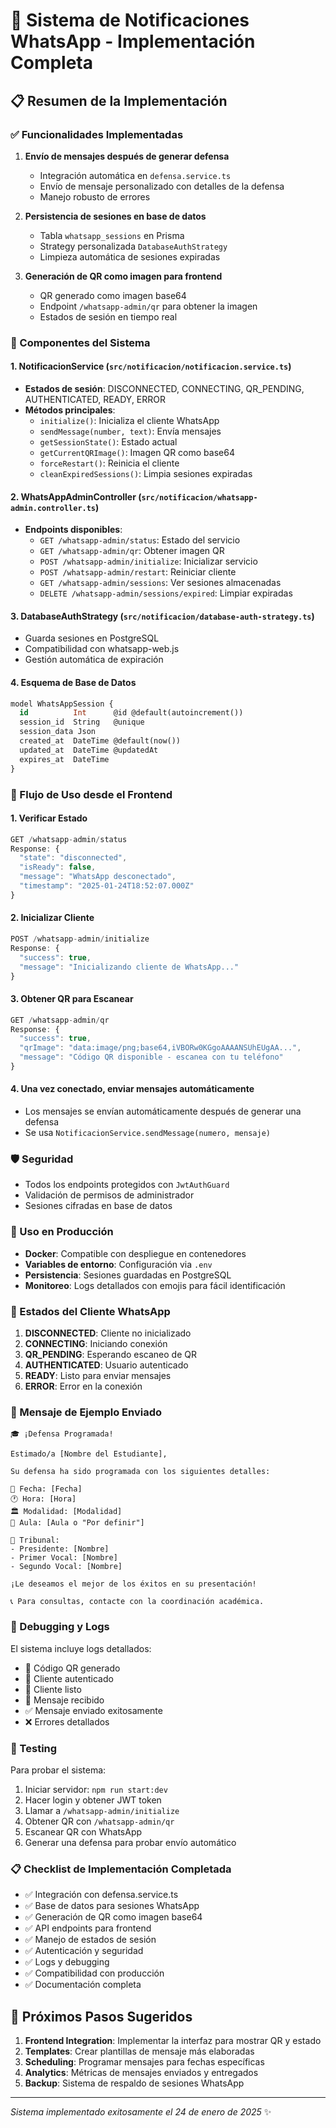 # 🚀 Sistema de Notificaciones WhatsApp - Implementación Completa

## 📋 Resumen de la Implementación

### ✅ Funcionalidades Implementadas

1. **Envío de mensajes después de generar defensa**
   - Integración automática en `defensa.service.ts`
   - Envío de mensaje personalizado con detalles de la defensa
   - Manejo robusto de errores

2. **Persistencia de sesiones en base de datos**
   - Tabla `whatsapp_sessions` en Prisma
   - Strategy personalizada `DatabaseAuthStrategy`
   - Limpieza automática de sesiones expiradas

3. **Generación de QR como imagen para frontend**
   - QR generado como imagen base64
   - Endpoint `/whatsapp-admin/qr` para obtener la imagen
   - Estados de sesión en tiempo real

### 🔧 Componentes del Sistema

#### 1. NotificacionService (`src/notificacion/notificacion.service.ts`)

- **Estados de sesión**: DISCONNECTED, CONNECTING, QR_PENDING, AUTHENTICATED, READY, ERROR
- **Métodos principales**:
  - `initialize()`: Inicializa el cliente WhatsApp
  - `sendMessage(number, text)`: Envía mensajes
  - `getSessionState()`: Estado actual
  - `getCurrentQRImage()`: Imagen QR como base64
  - `forceRestart()`: Reinicia el cliente
  - `cleanExpiredSessions()`: Limpia sesiones expiradas

#### 2. WhatsAppAdminController (`src/notificacion/whatsapp-admin.controller.ts`)

- **Endpoints disponibles**:
  - `GET /whatsapp-admin/status`: Estado del servicio
  - `GET /whatsapp-admin/qr`: Obtener imagen QR
  - `POST /whatsapp-admin/initialize`: Inicializar servicio
  - `POST /whatsapp-admin/restart`: Reiniciar cliente
  - `GET /whatsapp-admin/sessions`: Ver sesiones almacenadas
  - `DELETE /whatsapp-admin/sessions/expired`: Limpiar expiradas

#### 3. DatabaseAuthStrategy (`src/notificacion/database-auth-strategy.ts`)

- Guarda sesiones en PostgreSQL
- Compatibilidad con whatsapp-web.js
- Gestión automática de expiración

#### 4. Esquema de Base de Datos

```sql
model WhatsAppSession {
  id          Int      @id @default(autoincrement())
  session_id  String   @unique
  session_data Json
  created_at  DateTime @default(now())
  updated_at  DateTime @updatedAt
  expires_at  DateTime
}
```

### 📱 Flujo de Uso desde el Frontend

#### 1. Verificar Estado

```javascript
GET /whatsapp-admin/status
Response: {
  "state": "disconnected",
  "isReady": false,
  "message": "WhatsApp desconectado",
  "timestamp": "2025-01-24T18:52:07.000Z"
}
```

#### 2. Inicializar Cliente

```javascript
POST /whatsapp-admin/initialize
Response: {
  "success": true,
  "message": "Inicializando cliente de WhatsApp..."
}
```

#### 3. Obtener QR para Escanear

```javascript
GET /whatsapp-admin/qr
Response: {
  "success": true,
  "qrImage": "data:image/png;base64,iVBORw0KGgoAAAANSUhEUgAA...",
  "message": "Código QR disponible - escanea con tu teléfono"
}
```

#### 4. Una vez conectado, enviar mensajes automáticamente

- Los mensajes se envían automáticamente después de generar una defensa
- Se usa `NotificacionService.sendMessage(numero, mensaje)`

### 🛡️ Seguridad

- Todos los endpoints protegidos con `JwtAuthGuard`
- Validación de permisos de administrador
- Sesiones cifradas en base de datos

### 🚀 Uso en Producción

- **Docker**: Compatible con despliegue en contenedores
- **Variables de entorno**: Configuración via `.env`
- **Persistencia**: Sesiones guardadas en PostgreSQL
- **Monitoreo**: Logs detallados con emojis para fácil identificación

### 🔄 Estados del Cliente WhatsApp

1. **DISCONNECTED**: Cliente no inicializado
2. **CONNECTING**: Iniciando conexión
3. **QR_PENDING**: Esperando escaneo de QR
4. **AUTHENTICATED**: Usuario autenticado
5. **READY**: Listo para enviar mensajes
6. **ERROR**: Error en la conexión

### 📝 Mensaje de Ejemplo Enviado

```
🎓 ¡Defensa Programada!

Estimado/a [Nombre del Estudiante],

Su defensa ha sido programada con los siguientes detalles:

📅 Fecha: [Fecha]
🕐 Hora: [Hora]
🏛️ Modalidad: [Modalidad]
📍 Aula: [Aula o "Por definir"]

👥 Tribunal:
- Presidente: [Nombre]
- Primer Vocal: [Nombre]
- Segundo Vocal: [Nombre]

¡Le deseamos el mejor de los éxitos en su presentación!

📞 Para consultas, contacte con la coordinación académica.
```

### 🐛 Debugging y Logs

El sistema incluye logs detallados:

- 📱 Código QR generado
- 🔐 Cliente autenticado
- 🎉 Cliente listo
- 📨 Mensaje recibido
- ✅ Mensaje enviado exitosamente
- ❌ Errores detallados

### 🧪 Testing

Para probar el sistema:

1. Iniciar servidor: `npm run start:dev`
2. Hacer login y obtener JWT token
3. Llamar a `/whatsapp-admin/initialize`
4. Obtener QR con `/whatsapp-admin/qr`
5. Escanear QR con WhatsApp
6. Generar una defensa para probar envío automático

### 📋 Checklist de Implementación Completada

- ✅ Integración con defensa.service.ts
- ✅ Base de datos para sesiones WhatsApp
- ✅ Generación de QR como imagen base64
- ✅ API endpoints para frontend
- ✅ Manejo de estados de sesión
- ✅ Autenticación y seguridad
- ✅ Logs y debugging
- ✅ Compatibilidad con producción
- ✅ Documentación completa

## 🎯 Próximos Pasos Sugeridos

1. **Frontend Integration**: Implementar la interfaz para mostrar QR y estado
2. **Templates**: Crear plantillas de mensaje más elaboradas
3. **Scheduling**: Programar mensajes para fechas específicas
4. **Analytics**: Métricas de mensajes enviados y entregados
5. **Backup**: Sistema de respaldo de sesiones WhatsApp

---

_Sistema implementado exitosamente el 24 de enero de 2025_ ✨
